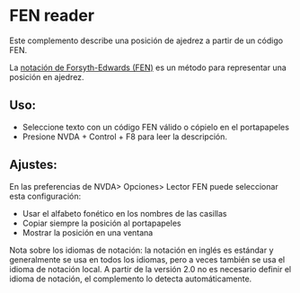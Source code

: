# FEN reader 

Este complemento describe una posición de ajedrez a partir de un código FEN. 
  
La [notación de Forsyth-Edwards (FEN)](https://es.wikipedia.org/wiki/Notaci%C3%B3n_de_Forsyth-Edwards) es un método para representar una posición en ajedrez. 
  
## Uso:

* Seleccione texto con un código FEN válido o cópielo en el portapapeles
* Presione NVDA + Control + F8 para leer la descripción. 
  
## Ajustes: 
  
  En las preferencias de NVDA> Opciones> Lector FEN puede seleccionar esta configuración: 
* Usar el alfabeto fonético en los nombres de las casillas
* Copiar siempre  la posición al portapapeles
* Mostrar la posición en una ventana

Nota sobre los idiomas de notación: la notación en inglés es estándar y generalmente se usa en todos los idiomas, pero a veces también se usa el idioma de notación local. A partir de la versión 2.0 no es necesario definir el idioma de notación, el complemento lo detecta automáticamente.